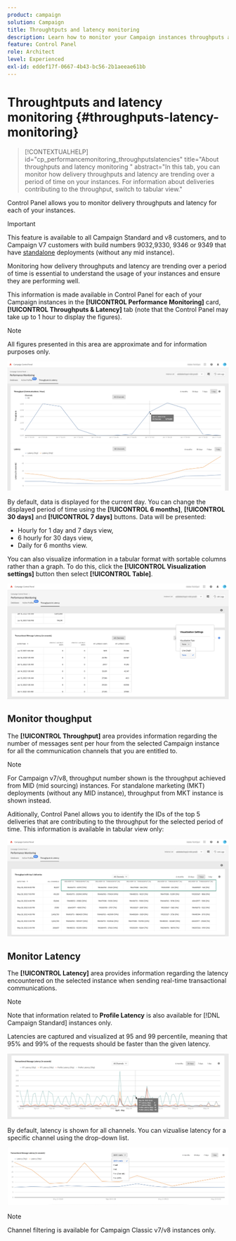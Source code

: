 ```yaml
---
product: campaign
solution: Campaign
title: Throughtputs and latency monitoring
description: Learn how to monitor your Campaign instances throughputs and latency in the Control Panel.
feature: Control Panel
role: Architect
level: Experienced
exl-id: eddef17f-0667-4b43-bc56-2b1aeeae61bb
---
```

# Throughtputs and latency monitoring {#throughputs-latency-monitoring}

>[!CONTEXTUALHELP]
>id="cp_performancemonitoring_throughputslatencies"
>title="About throughputs and latency monitoring "
>abstract="In this tab, you can monitor how delivery throughputs and latency are trending over a period of time on your instances. For information about deliveries contributing to the throughput, switch to tabular view."

Control Panel allows you to monitor delivery throughputs and latency for each of your instances.

>[!IMPORTANT]
>
>This feature is available to all Campaign Standard and v8 customers, and to Campaign V7 customers with build numbers 9032,9330, 9346 or 9349 that have [standalone](https://experienceleague.adobe.com/docs/campaign-classic/using/installing-campaign-classic/deployment-types-/standalone-deployment.html) deployments (without any mid instance).

Monitoring how delivery throughputs and latency are trending over a period of time is essential to understand the usage of your instances and ensure they are performing well.

This information is made available in Control Panel for each of your Campaign instances in the **[!UICONTROL Performance Monitoring]** card, **[!UICONTROL Throughputs & Latency]** tab (note that the Control Panel may take up to 1 hour to display the figures).

>[!NOTE]
>
>All figures presented in this area are approximate and for information purposes only.

![](assets/throughput-latencies-overview.png)

By default, data is displayed for the current day. You can change the displayed period of time using the **[!UICONTROL 6 months]**, **[!UICONTROL 30 days]** and **[!UICONTROL 7 days]** buttons. Data will be presented:
* Hourly for 1 day and 7 days view,
* 6 hourly for 30 days view,
* Daily for 6 months view.

You can also visualize information in a tabular format with sortable columns rather than a graph. To do this, click the **[!UICONTROL Visualization settings]** button then select **[!UICONTROL Table]**.

![](assets/throughput-latencies-table.png)

## Monitor thoughput

The **[!UICONTROL Throughput]** area provides information regarding the number of messages sent per hour from the selected Campaign instance for all the communication channels that you are entitled to.

>[!NOTE]
>
>For Campaign v7/v8, throughput number shown is the throughput achieved from MID (mid sourcing) instances. For standalone marketing (MKT) deployments (without any MID instance), throughput from MKT instance is shown instead.

Aditionally, Control Panel allows you to identify the IDs of the top 5 deliveries that are contributing to the throughput for the selected period of time. This information is available in tabular view only:

![](assets/throughput-latencies-top5.png)

## Monitor Latency

The **[!UICONTROL Latency]** area provides information regarding the latency encountered on the selected instance when sending real-time transactional communications.

>[!NOTE]
>
>Note that information related to **Profile Latency** is also available for [!DNL Campaign Standard] instances only.

Latencies are captured and visualized at 95 and 99 percentile, meaning that 95% and 99% of the requests should be faster than the given latency.

![](assets/throughput-latencies-latency.png)

By default, latency is shown for all channels. You can vizualise latency for a specific channel using the drop-down list.

![](assets/throughput-latencies-filter.png)

>[!NOTE]
>
>Channel filtering is available for Campaign Classic v7/v8 instances only.
